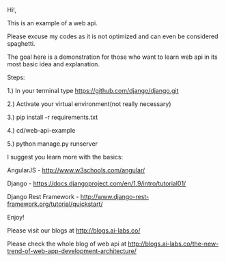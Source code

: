 Hi!,

This is an example of a web api.

Please excuse my codes as it is not optimized and can even be considered spaghetti. 

The goal here is a demonstration for those who want to learn web api in its most basic idea and explanation.

Steps:

1.) In your terminal type https://github.com/django/django.git

2.) Activate your virtual environment(not really necessary)

3.) pip install -r requirements.txt

4.) cd/web-api-example

5.) python manage.py runserver

I suggest you learn more with the basics:

AngularJS - http://www.w3schools.com/angular/

Django - https://docs.djangoproject.com/en/1.9/intro/tutorial01/

Django Rest Framework - http://www.django-rest-framework.org/tutorial/quickstart/

Enjoy!

Please visit our blogs at http://blogs.ai-labs.co/

Please check the whole blog of web api at http://blogs.ai-labs.co/the-new-trend-of-web-app-development-architecture/

